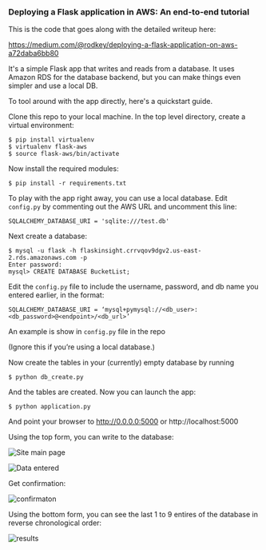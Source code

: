 ### Deploying a Flask application in AWS: An end-to-end tutorial

This is the code that goes along with the detailed writeup here:

https://medium.com/@rodkey/deploying-a-flask-application-on-aws-a72daba6bb80

It's a simple Flask app that writes and reads from a database. It uses Amazon RDS for the database backend, but you can make things even simpler and use a local DB.

To tool around with the app directly, here's a quickstart guide. 

Clone this repo to your local machine. In the top level directory, create a virtual environment:
```
$ pip install virtualenv
$ virtualenv flask-aws
$ source flask-aws/bin/activate
```
Now install the required modules:
```
$ pip install -r requirements.txt
```
To play with the app right away, you can use a local database. Edit ```config.py``` by commenting out the AWS URL and uncomment this line:
```
SQLALCHEMY_DATABASE_URI = 'sqlite:///test.db'
```

Next create a database:
```
$ mysql -u flask -h flaskinsight.crrvqov9dgv2.us-east-2.rds.amazonaws.com -p
Enter password: 
mysql> CREATE DATABASE BucketList;
```

Edit the `config.py` file to include the username, password, and db name you entered earlier, in the format:

```SQLALCHEMY_DATABASE_URI = ‘mysql+pymysql://<db_user>:<db_password>@<endpoint>/<db_url>’```

An example is show in `config.py` file in the repo

(Ignore this if you’re using a local database.)
  
Now create the tables in your (currently) empty database by running
```
$ python db_create.py
```

And the tables are created.  Now you can launch the app:
```
$ python application.py
```

And point your browser to http://0.0.0.0:5000 or http://localhost:5000

Using the top form, you can write to the database:

![Site main page](http://i.imgur.com/2d66GIB.png)

![Data entered](http://i.imgur.com/AQWdD2Q.png)

Get confirmation:

![confirmaton](http://i.imgur.com/JtemL7a.png)

Using the bottom form, you can see the last 1 to 9 entires of the database in reverse chronological order:

![results](http://i.imgur.com/LFJeKDz.png)
